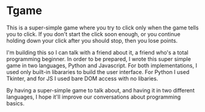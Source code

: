 
Tgame
=====

This is a super-simple game where you try to click only when the game tells you to click. If you don't start the click soon enough, or you continue holding down your click after you should stop, then you lose points.

I'm building this so I can talk with a friend about it, a friend who's a total programming beginner. In order to be prepared, I wrote this super simple game in two languages, Python and Javascript. For both implementations, I used only built-in libararies to build the user interface. For Python I used Tkinter, and for JS I used bare DOM access with no libaries.

By having a super-simple game to talk about, and having it in two different languages, I hope it'll improve our conversations about programming basics.

